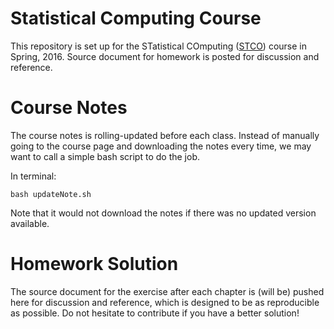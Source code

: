 # Statistical Computing Course

This repository is set up for the STatistical COmputing
([STCO](http://merlot.stat.uconn.edu/~jyan/teaching/stco/)) course in
Spring, 2016. Source document for homework is posted for discussion and
reference.

# Course Notes

The course notes is rolling-updated before each class.
Instead of manually going to the course page and downloading the notes
every time, we may want to call a simple bash script to do the job.

In terminal:

```
bash updateNote.sh
``` 

Note that it would not download the notes if there was no
updated version available.


# Homework Solution

The source document for the exercise after each chapter
is (will be) pushed here for discussion and reference,
which is designed to be as reproducible as possible.
Do not hesitate to contribute if you have a better solution!
